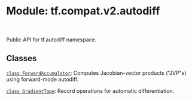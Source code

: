 <div itemscope itemtype="http://developers.google.com/ReferenceObject">
<meta itemprop="name" content="tf.compat.v2.autodiff" />
<meta itemprop="path" content="Stable" />
</div>

# Module: tf.compat.v2.autodiff


<table class="tfo-notebook-buttons tfo-api" align="left">
</table>



Public API for tf.autodiff namespace.



## Classes

[`class ForwardAccumulator`](../../../tf/autodiff/ForwardAccumulator.md): Computes Jacobian-vector products ("JVP"s) using forward-mode autodiff.

[`class GradientTape`](../../../tf/GradientTape.md): Record operations for automatic differentiation.



